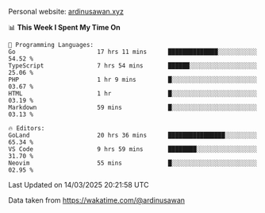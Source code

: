 Personal website: [ardinusawan.xyz](https://ardinusawan.xyz)

<!--START_SECTION:waka-->
📊 **This Week I Spent My Time On** 

```text
💬 Programming Languages: 
Go                       17 hrs 11 mins      ██████████████░░░░░░░░░░░   54.52 % 
TypeScript               7 hrs 54 mins       ██████░░░░░░░░░░░░░░░░░░░   25.06 % 
PHP                      1 hr 9 mins         █░░░░░░░░░░░░░░░░░░░░░░░░   03.67 % 
HTML                     1 hr                █░░░░░░░░░░░░░░░░░░░░░░░░   03.19 % 
Markdown                 59 mins             █░░░░░░░░░░░░░░░░░░░░░░░░   03.13 % 

🔥 Editors: 
GoLand                   20 hrs 36 mins      ████████████████░░░░░░░░░   65.34 % 
VS Code                  9 hrs 59 mins       ████████░░░░░░░░░░░░░░░░░   31.70 % 
Neovim                   55 mins             █░░░░░░░░░░░░░░░░░░░░░░░░   02.95 % 
```


 Last Updated on 14/03/2025 20:21:58 UTC
<!--END_SECTION:waka-->
Data taken from https://wakatime.com/@ardinusawan
